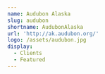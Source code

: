 ```yaml
---
name: Audubon Alaska
slug: audubon
shortname: AudubonAlaska
url: 'http://ak.audubon.org/'
logo: /assets/audubon.jpg
display:
  - Clients
  - Featured
---
```

